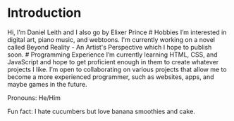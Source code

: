 <h1>Introduction</h1>
Hi, I’m Daniel Leith and I also go by Elixer Prince
# Hobbies
I’m interested in digital art, piano music, and webtoons. I'm currently working on a novel called Beyond Reality - An Artist's Perspective which I hope to publish soon.
# Programming Experience
I’m currently learning HTML, CSS, and JavaScript and hope to get proficient enough in them to create whatever projects I like.
I’m open to collaborating on various projects that allow me to become a more experienced programmer, such as websites, apps, and maybe games in the future.

Pronouns: He/Him

Fun fact: I hate cucumbers but love banana smoothies and cake.
